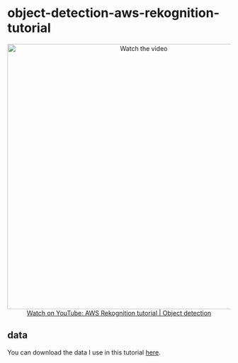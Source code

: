 #  object-detection-aws-rekognition-tutorial

<p align="center">
<a href="https://www.youtube.com/watch?v=">
    <img width="600" src="https://utils-computervisiondeveloper.s3.amazonaws.com/thumbnails/with_play_button/aws_reko_zebra.jpg" alt="Watch the video">
    </br>Watch on YouTube: AWS Rekognition tutorial | Object detection
</a>
</p>

## data

You can download the data I use in this tutorial [here](https://drive.google.com/file/d/1lDOKmjPsdZrFBH54sUalGaS4DRe8XfH8/view?usp=sharing).
